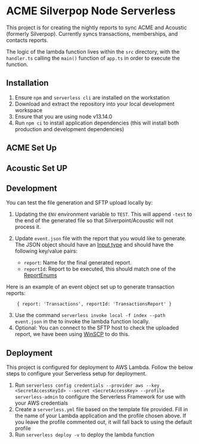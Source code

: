 # ACME Silverpop Node Serverless

This project is for creating the nightly reports to sync ACME and Acoustic (formerly Silverpop). Currently syncs transactions, memberships, and contacts reports. 

The logic of the lambda function lives within the `src` directory, with the `handler.ts` calling the `main()` function of `app.ts` in order to execute the function.

## Installation 

 1. Ensure  `npm` and `serverless cli` are installed on the workstation 
 2. Download and extract the repository into your local development workspace
 3. Ensure that you are using node v13.14.0
 4. Run `npm ci` to install application dependencies (this will install both production and development dependencies)

## ACME Set Up

## Acoustic Set UP

## Development

You can test the file generation and SFTP upload locally by:

1. Updating the `ENV` environment variable to `TEST`. This will append `-test` to the end of the generated file so that Silverpoint/Acoustic will not process it. 
2. Update `event.json` file with the report that you would like to generate. The JSON object should have an [Input type](src/app/interfaces/input.interface.ts) and should have the following key/value pairs:

    - `report`: Name for the final generated report.
    - `reportId`: Report to be executed, this should match one of the [ReportEnums](src/app/enums/report.enums.ts)

Here is an example of an event object set up to generate transaction reports:     
```
    { report: 'Transactions', reportId: 'TransactionsReport' }
```

3. Use the command `serverless invoke local -f index --path event.json` in the to invoke the lambda function locally. 
4. Optional: You can connect to the SFTP host to check the uploaded report, we have been using [WinSCP](https://winscp.net/eng/index.php) to do this.

 
## Deployment

This project is configured for deployment to AWS Lambda. Follow the below steps to configure your Serverless setup for deployment.

 1. Run `serverless config credentials --provider aws --key <SecretAccessKeyId> --secret <SecretAccessKey> --profile serverless-admin` to configure the Serverless Framework for use with your AWS credentials
 2. Create a `serverless.yml` file based on the template file provided. Fill in the name of your Lambda application and the profile chosen above. If you leave the profile commented out, it will fall back to using the default profile 
 3. Run `serverless deploy -v` to deploy the lambda function